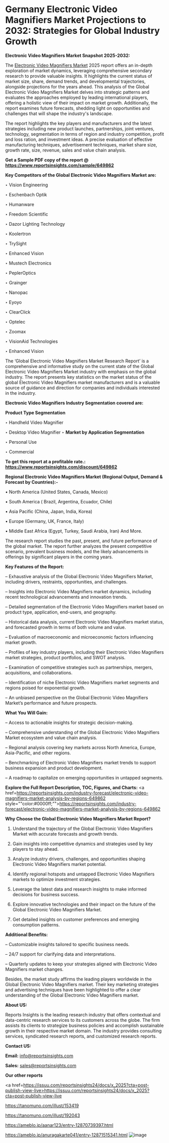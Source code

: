 # Germany Electronic Video Magnifiers Market Projections to 2032: Strategies for Global Industry Growth

<strong>Electronic Video Magnifiers Market Snapshot 2025-2032:</strong>

The <a href=https://www.reportsinsights.com/sample/649862>Electronic Video Magnifiers Market</a> 2025 report offers an in-depth exploration of market dynamics, leveraging comprehensive secondary research to provide valuable insights. It highlights the current status of market size, share, demand trends, and developmental trajectories, alongside projections for the years ahead. This analysis of the Global Electronic Video Magnifiers Market delves into strategic patterns and evaluates the approaches employed by leading international players, offering a holistic view of their impact on market growth. Additionally, the report examines future forecasts, shedding light on opportunities and challenges that will shape the industry's landscape.

The report highlights the key players and manufacturers and the latest strategies including new product launches, partnerships, joint ventures, technology, segmentation in terms of region and industry competition, profit and loss ration, and investment ideas. A precise evaluation of effective manufacturing techniques, advertisement techniques, market share size, growth rate, size, revenue, sales and value chain analysis.

<strong>Get a Sample PDF copy of the report @ <a href=https://www.reportsinsights.com/sample/649862 style=color:#0000ff;>https://www.reportsinsights.com/sample/649862</a></strong>

<strong>Key Competitors of the Global Electronic Video Magnifiers Market are:</strong>

‣ Vision Engineering

‣ Eschenbach Optik

‣ Humanware

‣ Freedom Scientific

‣ Dazor Lighting Technology

‣ Koolertron

‣ TrySight

‣ Enhanced Vision

‣ Mustech Electronics

‣ PeplerOptics

‣ Grainger

‣ Nanopac

‣ Eyoyo

‣ ClearClick

‣ Optelec

‣ Zoomax

‣ VisionAid Technologies

‣ Enhanced Vision

The ‘Global Electronic Video Magnifiers Market Research Report’ is a comprehensive and informative study on the current state of the Global Electronic Video Magnifiers Market industry with emphasis on the global industry. The report presents key statistics on the market status of the global Electronic Video Magnifiers market manufacturers and is a valuable source of guidance and direction for companies and individuals interested in the industry.

<strong>Electronic Video Magnifiers Industry Segmentation covered are:</strong>

<strong>Product Type Segmentation</strong>

‣ Handheld Video Magnifier

‣ Desktop Video Magnifier
‣ 
<strong>Market by Application Segmentation</strong>

‣ Personal Use

‣ Commercial

<strong>To get this report at a profitable rate.: <a href=https://www.reportsinsights.com/discount/649862 style=color:#0000ff;>https://www.reportsinsights.com/discount/649862</a></strong>

<strong>Regional Electronic Video Magnifiers Market (Regional Output, Demand &amp; Forecast by Countries):-</strong>

• North America (United States, Canada, Mexico)

• South America ( Brazil, Argentina, Ecuador, Chile)

• Asia Pacific (China, Japan, India, Korea)

• Europe (Germany, UK, France, Italy)

• Middle East Africa (Egypt, Turkey, Saudi Arabia, Iran) And More.

The research report studies the past, present, and future performance of the global market. The report further analyzes the present competitive scenario, prevalent business models, and the likely advancements in offerings by significant players in the coming years.

<strong>Key Features of the Report:</strong>

– Exhaustive analysis of the Global Electronic Video Magnifiers Market, including drivers, restraints, opportunities, and challenges.

– Insights into Electronic Video Magnifiers market dynamics, including recent technological advancements and innovation trends.

– Detailed segmentation of the Electronic Video Magnifiers market based on product type, application, end-users, and geography.

– Historical data analysis, current Electronic Video Magnifiers market status, and forecasted growth in terms of both volume and value.

– Evaluation of macroeconomic and microeconomic factors influencing market growth.

– Profiles of key industry players, including their Electronic Video Magnifiers market strategies, product portfolios, and SWOT analysis.

– Examination of competitive strategies such as partnerships, mergers, acquisitions, and collaborations.

– Identification of niche Electronic Video Magnifiers market segments and regions poised for exponential growth.

– An unbiased perspective on the Global Electronic Video Magnifiers Market’s performance and future prospects.

<strong>What You Will Gain:</strong>

– Access to actionable insights for strategic decision-making.

– Comprehensive understanding of the Global Electronic Video Magnifiers Market ecosystem and value chain analysis.

– Regional analysis covering key markets across North America, Europe, Asia-Pacific, and other regions.

– Benchmarking of Electronic Video Magnifiers market trends to support business expansion and product development.

– A roadmap to capitalize on emerging opportunities in untapped segments.

<strong>Explore the Full Report Description, TOC, Figures, and Charts:</strong>
<a href=https://reportsinsights.com/industry-forecast/electronic-video-magnifiers-market-analysis-by-regions-649862 style=""color:#0000ff;"">https://reportsinsights.com/industry-forecast/electronic-video-magnifiers-market-analysis-by-regions-649862</a>

<strong>Why Choose the Global Electronic Video Magnifiers Market Report?</strong>

1. Understand the trajectory of the Global Electronic Video Magnifiers Market with accurate forecasts and growth trends.

2. Gain insights into competitive dynamics and strategies used by key players to stay ahead.

3. Analyze industry drivers, challenges, and opportunities shaping Electronic Video Magnifiers market potential.

4. Identify regional hotspots and untapped Electronic Video Magnifiers markets to optimize investment strategies.

5. Leverage the latest data and research insights to make informed decisions for business success.

6. Explore innovative technologies and their impact on the future of the Global Electronic Video Magnifiers Market.

7. Get detailed insights on customer preferences and emerging consumption patterns.

<strong>Additional Benefits:</strong>

– Customizable insights tailored to specific business needs.

– 24/7 support for clarifying data and interpretations.

– Quarterly updates to keep your strategies aligned with Electronic Video Magnifiers market changes.

Besides, the market study affirms the leading players worldwide in the Global Electronic Video Magnifiers market. Their key marketing strategies and advertising techniques have been highlighted to offer a clear understanding of the Global Electronic Video Magnifiers market.

<strong><strong>About US</strong>:</strong>

Reports Insights is the leading research industry that offers contextual and data-centric research services to its customers across the globe. The firm assists its clients to strategize business policies and accomplish sustainable growth in their respective market domain. The industry provides consulting services, syndicated research reports, and customized research reports.

<strong>Contact US:</strong>

<p class=><b>Email:</b> <a href=mailto:info@reportsinsights.com>info@reportsinsights.com</a></p>
<p class=><b>Sales:</b> <a href=mailto:sales@reportsinsights.com>sales@reportsinsights.com</a></p>

<strong>Our other reports</strong>

<a href=https://issuu.com/reportsinsights24/docs/x_2025?cta=post-publish-view-live>https://issuu.com/reportsinsights24/docs/x_2025?cta=post-publish-view-live</a>

<a href=https://tanomuno.com/illust/153419>https://tanomuno.com/illust/153419</a>

<a href=https://tanomuno.com/illust/192043>https://tanomuno.com/illust/192043</a>

<a href=https://ameblo.jp/aanar123/entry-12870739397.html>https://ameblo.jp/aanar123/entry-12870739397.html</a>

<a href=https://ameblo.jp/anuragakarte041/entry-12871515341.html>https://ameblo.jp/anuragakarte041/entry-12871515341.html</a>
![image](https://github.com/user-attachments/assets/5846420c-8a10-4839-b678-94d9e0f08497)

